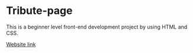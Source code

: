# Tribute-page
This is a beginner level front-end development project by using HTML and CSS.

[Website link](https://lohith-tribute-nambinarayan.netlify.app/)

